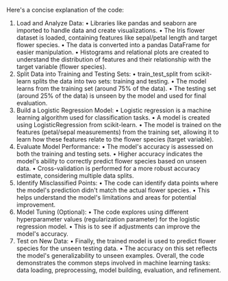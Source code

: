 Here's a concise explanation of the code:
1. Load and Analyze Data:
•	Libraries like pandas and seaborn are imported to handle data and create visualizations.
•	The Iris flower dataset is loaded, containing features like sepal/petal length and target flower species.
•	The data is converted into a pandas DataFrame for easier manipulation.
•	Histograms and relational plots are created to understand the distribution of features and their relationship with the target variable (flower species).
2. Split Data into Training and Testing Sets:
•	train_test_split from scikit-learn splits the data into two sets: training and testing.
•	The model learns from the training set (around 75% of the data).
•	The testing set (around 25% of the data) is unseen by the model and used for final evaluation.
3. Build a Logistic Regression Model:
•	Logistic regression is a machine learning algorithm used for classification tasks.
•	A model is created using LogisticRegression from scikit-learn.
•	The model is trained on the features (petal/sepal measurements) from the training set, allowing it to learn how these features relate to the flower species (target variable).
4. Evaluate Model Performance:
•	The model's accuracy is assessed on both the training and testing sets.
•	Higher accuracy indicates the model's ability to correctly predict flower species based on unseen data.
•	Cross-validation is performed for a more robust accuracy estimate, considering multiple data splits.
5. Identify Misclassified Points:
•	The code can identify data points where the model's prediction didn't match the actual flower species.
•	This helps understand the model's limitations and areas for potential improvement.
6. Model Tuning (Optional):
•	The code explores using different hyperparameter values (regularization parameter) for the logistic regression model.
•	This is to see if adjustments can improve the model's accuracy.
7. Test on New Data:
•	Finally, the trained model is used to predict flower species for the unseen testing data.
•	The accuracy on this set reflects the model's generalizability to unseen examples.
Overall, the code demonstrates the common steps involved in machine learning tasks: data loading, preprocessing, model building, evaluation, and refinement.

